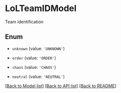 # LoLTeamIDModel

Team identification

## Enum

* `unknown` (value: `'UNKNOWN'`)

* `order` (value: `'ORDER'`)

* `chaos` (value: `'CHAOS'`)

* `neutral` (value: `'NEUTRAL'`)

[[Back to Model list]](../README.md#documentation-for-models) [[Back to API list]](../README.md#documentation-for-api-endpoints) [[Back to README]](../README.md)
